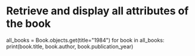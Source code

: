 # Retrieve and display all attributes of the book
all_books = Book.objects.get(title="1984")
for book in all_books:
    print(book.title, book.author, book.publication_year)